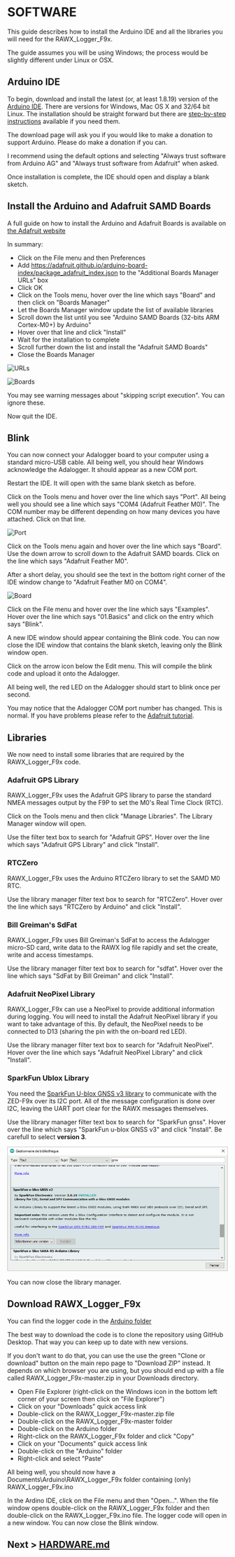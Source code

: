 # SOFTWARE

This guide describes how to install the Arduino IDE and all the libraries you will need for the RAWX_Logger_F9x.

The guide assumes you will be using Windows; the process would be slightly different under Linux or OSX.

## Arduino IDE

To begin, download and install the latest (or, at least 1.8.19) version of the [Arduino IDE](https://www.arduino.cc/en/Main/Software).
There are versions for Windows, Mac OS X and 32/64 bit Linux. The installation should be straight forward but there
are [step-by-step instructions](https://www.arduino.cc/en/Guide/HomePage) available if you need them.

The download page will ask you if you would like to make a donation to support Arduino. Please do make a donation if you can.

I recommend using the default options and selecting "Always trust software from Arduino AG" and "Always trust software from Adafruit" when asked.

Once installation is complete, the IDE should open and display a blank sketch.

## Install the Arduino and Adafruit SAMD Boards

A full guide on how to install the Arduino and Adafruit Boards is available on [the Adafruit website](https://learn.adafruit.com/adafruit-feather-m0-adalogger/setup)

In summary:
- Click on the File menu and then Preferences
- Add https://adafruit.github.io/arduino-board-index/package_adafruit_index.json to the "Additional Boards Manager URLs" box
- Click OK
- Click on the Tools menu, hover over the line which says "Board" and then click on "Boards Manager"
- Let the Boards Manager window update the list of available libraries
- Scroll down the list until you see "Arduino SAMD Boards (32-bits ARM Cortex-M0+) by Arduino"
- Hover over that line and click "Install"
- Wait for the installation to complete
- Scroll further down the list and install the "Adafruit SAMD Boards"
- Close the Boards Manager

![URLs](img/URLs.JPG)

![Boards](img/Boards.JPG)

You may see warning messages about "skipping script execution". You can ignore these.

Now quit the IDE.

## Blink

You can now connect your Adalogger board to your computer using a standard micro-USB cable. All being well,
you should hear Windows acknowledge the Adalogger. It should appear as a new COM port.

Restart the IDE. It will open with the same blank sketch as before.

Click on the Tools menu and hover over the line which says "Port". All being well you should see a line which
says "COM4 (Adafruit Feather M0)". The COM number may be different depending on how many devices you have attached.
Click on that line.

![Port](img/Port.JPG)

Click on the Tools menu again and hover over the line which says "Board". Use the down arrow to scroll down to the
Adafruit SAMD boards. Click on the line which says "Adafruit Feather M0".

After a short delay, you should see the text in the bottom right corner of the IDE window
change to "Adafruit Feather M0 on COM4".

![Board](img/Board.JPG)

Click on the File menu and hover over the line which says "Examples". Hover over the line which says "01.Basics"
and click on the entry which says "Blink".

A new IDE window should appear containing the Blink code. You can now close the IDE window that contains the blank
sketch, leaving only the Blink window open.

Click on the arrow icon below the Edit menu. This will compile the blink code and upload it onto the Adalogger.

All being well, the red LED on the Adalogger should start to blink once per second.

You may notice that the Adalogger COM port number has changed. This is normal. If you have problems please refer
to the [Adafruit tutorial](https://learn.adafruit.com/adafruit-feather-m0-adalogger/using-with-arduino-ide).

## Libraries

We now need to install some libraries that are required by the RAWX_Logger_F9x code.

### Adafruit GPS Library

RAWX_Logger_F9x uses the Adafruit GPS library to parse the standard NMEA messages output by the F9P to set the M0's
Real Time Clock (RTC).

Click on the Tools menu and then click "Manage Libraries". The Library Manager window will open.

Use the filter text box to search for "Adafruit GPS". Hover over the line which says "Adafruit GPS Library"
and click "Install".

### RTCZero

RAWX_Logger_F9x uses the Arduino RTCZero library to set the SAMD M0 RTC.

Use the library manager filter text box to search for "RTCZero". Hover over the line which says "RTCZero by Arduino"
and click "Install".

### Bill Greiman's SdFat

RAWX_Logger_F9x uses Bill Greiman's SdFat to access the Adalogger micro-SD card, write data to the RAWX log file rapidly
and set the create, write and access timestamps.

Use the library manager filter text box to search for "sdfat". Hover over the line which says "SdFat by Bill Greiman"
and click "Install".

### Adafruit NeoPixel Library

RAWX_Logger_F9x can use a NeoPixel to provide additional information during logging. You will need to install the Adafruit NeoPixel library
if you want to take advantage of this. By default, the NeoPixel needs to be connected to D13 (sharing the pin with the on-board red LED).

Use the library manager filter text box to search for "Adafruit NeoPixel". Hover over the line which says "Adafruit NeoPixel Library"
and click "Install".

### SparkFun Ublox Library

You need the [SparkFun U-blox GNSS v3 library](https://github.com/sparkfun/SparkFun_u-blox_GNSS_v3)
to communicate with the ZED-F9x over its I2C port.
All of the message configuration is done over I2C, leaving the UART port clear for the RAWX messages themselves.

Use the library manager filter text box to search for "SparkFun gnss".
Hover over the line which says "SparkFun u-blox GNSS v3" and click "Install". Be carefull to select **version 3**.

![SparkFun u-blox GNSS v3](img/arduino_ide_select_ublox_v3.png)

You can now close the library manager.

## Download RAWX_Logger_F9x

You can find the logger code in the [Arduino folder](Arduino)

The best way to download the code is to clone the repository using GitHub Desktop. That way you can keep up to date with new versions.

If you don't want to do that, you can use the use the green "Clone or download" button on the main repo page to "Download ZIP" instead.
It depends on which browser you are using, but you should end up with a file called RAWX_Logger_F9x-master.zip in your
Downloads directory.

- Open File Explorer (right-click on the Windows icon in the bottom left corner of your screen then click on "File Explorer")
- Click on your "Downloads" quick access link
- Double-click on the RAWX_Logger_F9x-master.zip file
- Double-click on the RAWX_Logger_F9x-master folder
- Double-click on the Arduino folder
- Right-click on the RAWX_Logger_F9x folder and click "Copy"
- Click on your "Documents" quick access link
- Double-click on the "Arduino" folder
- Right-click and select "Paste"

All being well, you should now have a Documents\Arduino\RAWX_Logger_F9x folder containing (only) RAWX_Logger_F9x.ino

In the Ardino IDE, click on the File menu and then "Open...". When the file window opens double-click on the RAWX_Logger_F9x folder
and then double-click on the RAWX_Logger_F9x.ino file. The logger code will open in a new window. You can now close the Blink window.

## Next > [HARDWARE.md](HARDWARE.md)



